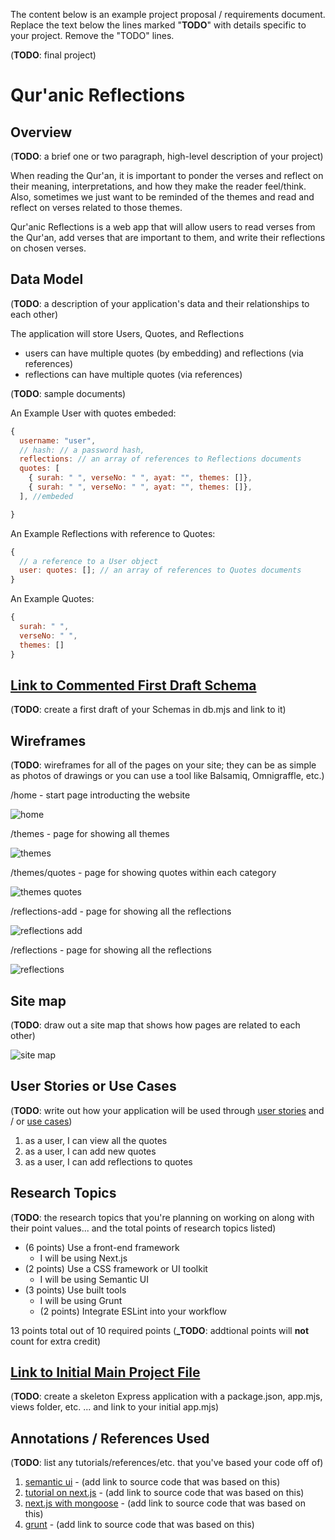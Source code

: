 The content below is an example project proposal / requirements document. Replace the text below the lines marked "**TODO**" with details specific to your project. Remove the "TODO" lines.

(**TODO**: final project)

# Qur'anic Reflections

## Overview

(**TODO**: a brief one or two paragraph, high-level description of your project)

When reading the Qur'an, it is important to ponder the verses and reflect on their meaning, interpretations, and how they make the reader feel/think. Also, sometimes we just want to be reminded of the themes and read and reflect on verses related to those themes.

Qur'anic Reflections is a web app that will allow users to read verses from the Qur'an, add verses that are important to them, and write their reflections on chosen verses.

## Data Model

(**TODO**: a description of your application's data and their relationships to each other)

The application will store Users, Quotes, and Reflections

- users can have multiple quotes (by embedding) and reflections (via references)
- reflections can have multiple quotes (via references)

(**TODO**: sample documents)

An Example User with quotes embeded:

```javascript
{
  username: "user",
  // hash: // a password hash,
  reflections: // an array of references to Reflections documents
  quotes: [
    { surah: " ", verseNo: " ", ayat: "", themes: []},
    { surah: " ", verseNo: " ", ayat: "", themes: []},
  ], //embeded

}
```

An Example Reflections with reference to Quotes:

```javascript
{
  // a reference to a User object
  user: quotes: []; // an array of references to Quotes documents
}
```

An Example Quotes:

```javascript
{
  surah: " ",
  verseNo: " ",
  themes: []
}
```

## [Link to Commented First Draft Schema](db.mjs)

(**TODO**: create a first draft of your Schemas in db.mjs and link to it)

## Wireframes

(**TODO**: wireframes for all of the pages on your site; they can be as simple as photos of drawings or you can use a tool like Balsamiq, Omnigraffle, etc.)

/home - start page introducting the website

![home](documentation/home.png)

/themes - page for showing all themes

![themes](documentation/themes.png)

/themes/quotes - page for showing quotes within each category

![themes quotes](documentation/quotes.png)

/reflections-add - page for showing all the reflections

![reflections add](documentation/reflections-add.png)

/reflections - page for showing all the reflections

![reflections](documentation/reflections.png)

## Site map

(**TODO**: draw out a site map that shows how pages are related to each other)

![site map](documentation/siteflow.png)

## User Stories or Use Cases

(**TODO**: write out how your application will be used through [user stories](http://en.wikipedia.org/wiki/User_story#Format) and / or [use cases](https://en.wikipedia.org/wiki/Use_case))

1. as a user, I can view all the quotes
2. as a user, I can add new quotes
3. as a user, I can add reflections to quotes

## Research Topics

(**TODO**: the research topics that you're planning on working on along with their point values... and the total points of research topics listed)

- (6 points) Use a front-end framework
  - I will be using Next.js
- (2 points) Use a CSS framework or UI toolkit
  - I will be using Semantic UI
- (3 points) Use built tools
  - I will be using Grunt
  - (2 points) Integrate ESLint into your workflow

13 points total out of 10 required points (**\_TODO**: addtional points will **not** count for extra credit)

## [Link to Initial Main Project File](app.mjs)

(**TODO**: create a skeleton Express application with a package.json, app.mjs, views folder, etc. ... and link to your initial app.mjs)

## Annotations / References Used

(**TODO**: list any tutorials/references/etc. that you've based your code off of)

1. [semantic ui](https://semantic-ui.com/introduction/getting-started.html) - (add link to source code that was based on this)
2. [tutorial on next.js](https://nextjs.org/docs/pages/api-reference/create-next-app) - (add link to source code that was based on this)
3. [next.js with mongoose](https://github.com/vercel/next.js/tree/canary/examples/with-mongodb-mongoose) - (add link to source code that was based on this)
4. [grunt](https://gruntjs.com/getting-started) - (add link to source code that was based on this)
